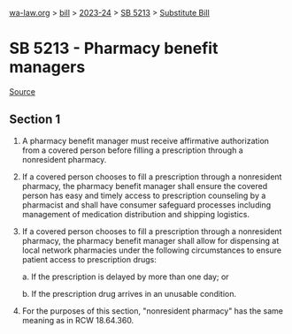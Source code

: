 [wa-law.org](/) > [bill](/bill/) > [2023-24](/bill/2023-24/) > [SB 5213](/bill/2023-24/sb/5213/) > [Substitute Bill](/bill/2023-24/sb/5213/S/)

# SB 5213 - Pharmacy benefit managers

[Source](http://lawfilesext.leg.wa.gov/biennium/2023-24/Pdf/Bills/Senate%20Bills/5213-S.pdf)

## Section 1
1. A pharmacy benefit manager must receive affirmative authorization from a covered person before filling a prescription through a nonresident pharmacy.

2. If a covered person chooses to fill a prescription through a nonresident pharmacy, the pharmacy benefit manager shall ensure the covered person has easy and timely access to prescription counseling by a pharmacist and shall have consumer safeguard processes including management of medication distribution and shipping logistics.

3. If a covered person chooses to fill a prescription through a nonresident pharmacy, the pharmacy benefit manager shall allow for dispensing at local network pharmacies under the following circumstances to ensure patient access to prescription drugs:

    a. If the prescription is delayed by more than one day; or

    b. If the prescription drug arrives in an unusable condition.

4. For the purposes of this section, "nonresident pharmacy" has the same meaning as in RCW 18.64.360.
